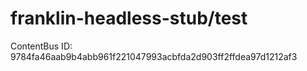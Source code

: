 # franklin-headless-stub/test

ContentBus ID: 9784fa46aab9b4abb961f221047993acbfda2d903ff2ffdea97d1212af3
